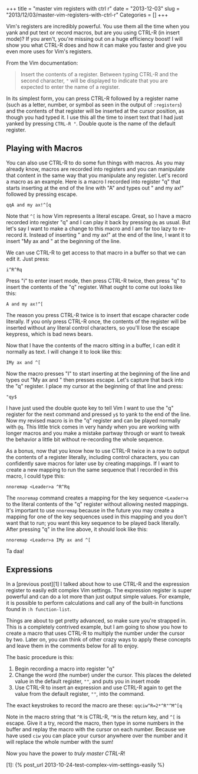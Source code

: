 +++
title = "master vim registers with ctrl r"
date = "2013-12-03"
slug = "2013/12/03/master-vim-registers-with-ctrl-r"
Categories = []
+++

Vim's registers are incredibly powerful. You use them all the time when you 
yank and put text or record macros, but are you using CTRL-R (in insert 
mode)? If you aren't, you're missing out on a huge efficiency boost! I will 
show you what CTRL-R does and how it can make you faster and give you even 
more uses for Vim's registers.<!--more-->

From the Vim documentation:

> Insert the contents of a register. Between typing CTRL-R and the second 
> character, `"` will be displayed to indicate that you are expected to enter 
> the name of a register.

In its simplest form, you can press CTRL-R followed by a register name (such 
as a letter, number, or symbol as seen in the output of `:registers`) and the 
contents of that register will be inserted at the cursor position, as though 
you had typed it. I use this all the time to insert text that I had just 
yanked by pressing `CTRL-R "`. Double quote is the name of the default 
register.

## Playing with Macros

You can also use CTRL-R to do some fun things with macros. As you may already 
know, macros are recorded into registers and you can manipulate that content 
in the same way that you manipulate any register. Let's record a macro as an 
example. Here is a macro I recorded into register "q" that starts inserting at 
the end of the line with "A" and types out " and my ax!" followed by pressing 
escape.

`qqA and my ax!^[q`

Note that `^[` is how Vim represents a literal escape. Great, so I have a 
macro recorded into register "q" and I can play it back by pressing `@q` as 
usual. But let's say I want to make a change to this macro and I am far too 
lazy to re-record it. Instead of inserting " and my ax!" at the end of the 
line, I want it to insert "My ax and " at the beginning of the line.

We can use CTRL-R to get access to that macro in a buffer so that we can edit 
it. Just press:

`i^R^Rq`

Press "i" to enter insert mode, then press CTRL-R twice, then press "q" to 
insert the contents of the "q" register. What ought to come out looks like 
this:

`A and my ax!^[`

The reason you press CTRL-R twice is to insert that escape character code 
literally. If you only press CTRL-R once, the contents of the register will be 
inserted without any literal control characters, so you'll lose the escape 
keypress, which is bad news bears.

Now that I have the contents of the macro sitting in a buffer, I can edit it 
normally as text. I will change it to look like this:

`IMy ax and ^[`

Now the macro presses "I" to start inserting at the beginning of the line and 
types out "My ax and " then presses escape. Let's capture that back into the 
"q" register. I place my cursor at the beginning of that line and press:

`"qy$`

I have just used the double quote key to tell Vim I want to use the "q" 
register for the next command and pressed `y$` to yank to the end of the line. 
Now my revised macro is in the "q" register and can be played normally with 
`@q`. This little trick comes in very handy when you are working with longer 
macros and you make a mistake partway through or want to tweak the behavior a 
little bit without re-recording the whole sequence.

As a bonus, now that you know how to use CTRL-R twice in a row to output the 
contents of a register literally, including control characters, you can 
confidently save macros for later use by creating mappings. If I want to 
create a new mapping to run the same sequence that I recorded in this macro, I 
could type this:

`nnoremap <Leader>a ^R^Rq`

The `nnoremap` command creates a mapping for the key sequence `<Leader>a` to 
the literal contents of the "q" register without allowing nested mappings. 
It's important to use `nnoremap` because in the future you may create a 
mapping for one of the key sequences used in this mapping and you don't want 
that to run; you want this key sequence to be played back literally. After 
pressing "q" in the line above, it should look like this:

`nnoremap <Leader>a IMy ax and ^[`

Ta daa!

## Expressions

In a [previous post][1] I talked about how to use CTRL-R and the expression 
register to easily edit complex Vim settings. The expression register is super 
powerful and can do a lot more than just output simple values. For example, it 
is possible to perform calculations and call any of the built-in functions 
found in `:h function-list`.

Things are about to get pretty advanced, so make sure you're strapped in. This 
is a completely contrived example, but I am going to show you how to create a 
macro that uses CTRL-R to multiply the number under the cursor by two. Later 
on, you can think of other crazy ways to apply these concepts and leave them 
in the comments below for all to enjoy.

The basic procedure is this:

1.  Begin recording a macro into register "q"
2.  Change the word (the number) under the cursor. This places the deleted 
    value in the default register, `""`, and puts you in insert mode
3.  Use CTRL-R to insert an expression and use CTRL-R again to get the value 
    from the default register, `""`, into the command.

The exact keystrokes to record the macro are these: `qqciw^R=2*^R"^M^[q`

Note in the macro string that `^R` is CTRL-R, `^M` is the return key, and `^[` 
is escape. Give it a try, record the macro, then type in some numbers in the 
buffer and replay the macro with the cursor on each number. Because we have 
used `ciw` you can place your cursor anywhere over the number and it will 
replace the whole number with the sum!

Now you have the power to *truly master CTRL-R*!

[1]: {% post_url 2013-10-24-test-complex-vim-settings-easily %}
